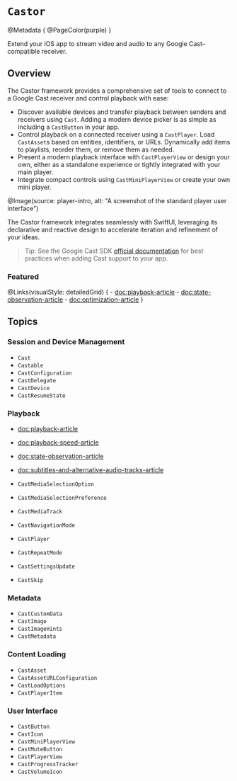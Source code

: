 # ``Castor``

@Metadata {
    @PageColor(purple)
}

Extend your iOS app to stream video and audio to any Google Cast–compatible receiver.

## Overview

The Castor framework provides a comprehensive set of tools to connect to a Google Cast receiver and control playback with ease:

- Discover available devices and transfer playback between senders and receivers using ``Cast``. Adding a modern device picker is as simple as including a ``CastButton`` in your app.
- Control playback on a connected receiver using a ``CastPlayer``. Load ``CastAsset``s based on entities, identifiers, or URLs. Dynamically add items to playlists, reorder them, or remove them as needed.
- Present a modern playback interface with ``CastPlayerView`` or design your own, either as a standalone experience or tightly integrated with your main player.
- Integrate compact controls using ``CastMiniPlayerView`` or create your own mini player.

@Image(source: player-intro, alt: "A screenshot of the standard player user interface")

The Castor framework integrates seamlessly with SwiftUI, leveraging its declarative and reactive design to accelerate iteration and refinement of your ideas.

> Tip: See the Google Cast SDK [official documentation](https://developers.google.com/cast) for best practices when adding Cast support to your app.

### Featured

@Links(visualStyle: detailedGrid) {
    - <doc:playback-article>
    - <doc:state-observation-article>
    - <doc:optimization-article>
}

## Topics

### Session and Device Management

- ``Cast``
- ``Castable``
- ``CastConfiguration``
- ``CastDelegate``
- ``CastDevice``
- ``CastResumeState``

### Playback

- <doc:playback-article>
- <doc:playback-speed-article>
- <doc:state-observation-article>
- <doc:subtitles-and-alternative-audio-tracks-article>

- ``CastMediaSelectionOption``
- ``CastMediaSelectionPreference``
- ``CastMediaTrack``
- ``CastNavigationMode``
- ``CastPlayer``
- ``CastRepeatMode``
- ``CastSettingsUpdate``
- ``CastSkip``

### Metadata

- ``CastCustomData``
- ``CastImage``
- ``CastImageHints``
- ``CastMetadata``

### Content Loading

- ``CastAsset``
- ``CastAssetURLConfiguration``
- ``CastLoadOptions``
- ``CastPlayerItem``

### User Interface

- ``CastButton``
- ``CastIcon``
- ``CastMiniPlayerView``
- ``CastMuteButton``
- ``CastPlayerView``
- ``CastProgressTracker``
- ``CastVolumeIcon``
